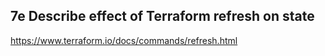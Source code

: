## 7e 	Describe effect of Terraform refresh on state

https://www.terraform.io/docs/commands/refresh.html